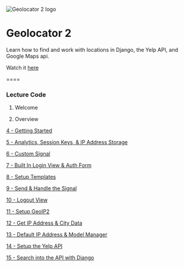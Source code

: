 ![Geolocator 2 logo](https://cfe2-static.s3-us-west-2.amazonaws.com/media/projects/geolocator-2/images/share/Geolocator2_share.png)

# Geolocator 2
Learn how to find and work with locations in Django, the Yelp API, and Google Maps api.


Watch it [here](https://www.codingforentrepreneurs.com/projects/geolocator-2/)

====

### Lecture Code

1. Welcome

2. Overview

[4 - Getting Started](../../tree/ffefb5f9dfed4be24af4dca6fccbafcc33dd43be)

[5 - Analytics, Session Keys, & IP Address Storage](../../tree/00cd5213ee75faf976c9804803cd4c38f7bd0de9)

[6 - Custom Signal](../../tree/a7429fe2f48c27629c70d63daf2c9f4ed4acf21e)

[7 - Built In Login View & Auth Form](../../tree/3b1eb0da6b8d6cf8ed08629930bbb3ff7a34672c)

[8 - Setup Templates](../../tree/460d93311e251b99c535a2d35181a9abad421f7b)

[9 - Send & Handle the Signal](../../tree/3bfcf05a50b753dd8be814f3f059cdccd0d70d12)

[10 - Logout View](../../tree/93b108987957a4f9538931d9f2cb0dca95089926)

[11 - Setup GeoIP2](../../tree/332f6b51e6bd67cce80d721ee45f49be57c7bed6)

[12 - Get IP Address & City Data](../../tree/a344582fb7043a72afd4def012b8188ad77db52a)

[13 - Default IP Address & Model Manager](../../tree/e141bc61cdd6c341884cdecdd99e61b26503a8ac)

[14 - Setup the Yelp API](../../tree/64f8a92f2af4eb6b73eb077a0c7b5872efe6e00e)

[15 - Search into the API with Django](../../tree/399016a062d5d442f62d514f82aaa2b5bf6bcfb2)

